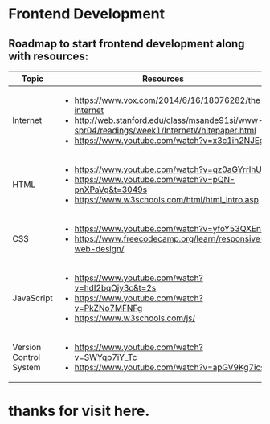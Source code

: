 # Frontend Development
## Roadmap to start frontend development along with resources:
Topic | Resources
--- | --- 
Internet | <ul><li> https://www.vox.com/2014/6/16/18076282/the-internet </li><li> http://web.stanford.edu/class/msande91si/www-spr04/readings/week1/InternetWhitepaper.html</li> <li>https://www.youtube.com/watch?v=x3c1ih2NJEg </li></ul> 
HTML | <ul> <li> https://www.youtube.com/watch?v=qz0aGYrrlhU </li> <li>https://www.youtube.com/watch?v=pQN-pnXPaVg&t=3049s </li> <li> https://www.w3schools.com/html/html_intro.asp </li> </ul>
CSS | <ul> <li> https://www.youtube.com/watch?v=yfoY53QXEnI </li> <li> https://www.freecodecamp.org/learn/responsive-web-design/ </li> </ul>
JavaScript | <ul> <li> https://www.youtube.com/watch?v=hdI2bqOjy3c&t=2s </li> <li> https://www.youtube.com/watch?v=PkZNo7MFNFg </li> <li> https://www.w3schools.com/js/ </li> </ul>
Version Control System | <ul> <li> https://www.youtube.com/watch?v=SWYqp7iY_Tc </li> <li> https://www.youtube.com/watch?v=apGV9Kg7ics</li> </ul>
<h1>thanks for visit here.</h1>
